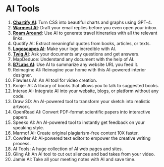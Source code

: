 # AI Tools

1. **[Chartify AI](https://www.chartify.ai/)**: Turn CSS into beautiful charts and graphs using GPT-4.
2. **[Warmest AI](https://www.warmest.ai/)**: Draft your email replies before you even open your inbox.
3. **[Roam Around](https://www.roamaround.io/)**: Use AI to generate travel itineraries with all the relevant links.
4. Quotify AI: Extract meaningful quotes from books, articles, or texts.
5. **[Logoscapes AI](https://logomaster.ai/)**: Make your logo incredible with AI.
6. **[Twig AI](https://www.twig.so/)**: Ask your documents any questions and get answers.
7. MapDeduce: Understand any document with the help of AI.
8. **[B7Labs AI](https://b7labs.co/)**: Use AI to summarize any website URL you feed it.
9. Reimagine AI: Reimagine your home with this AI-powered interior designer.
10. Flawless AI: An AI tool for video creation.
11. Konjer AI: A library of books that allows you to talk to suggested books.
12. Interax AI: Integrate AI into your website, blogs, or platform without any code.
13. Draw 3D: An AI-powered tool to transform your sketch into realistic artwork.
14. OpenRead AI: Convert PDF-format scientific papers into interactive papers.
15. Speeko AI: An AI-powered tool to instantly get feedback on your speaking style.
16. Marmof AI: Create original plagiarism-free content 10X faster.
17. Cowriter AI: AI-powered text editor to empower the creative writing process.
18. AI Tools: A huge collection of AI web pages and sites.
19. Gling AI: An AI tool to cut out silences and bad takes from your video.
20. Jamie AI: Take all your meeting notes with AI and save time.
